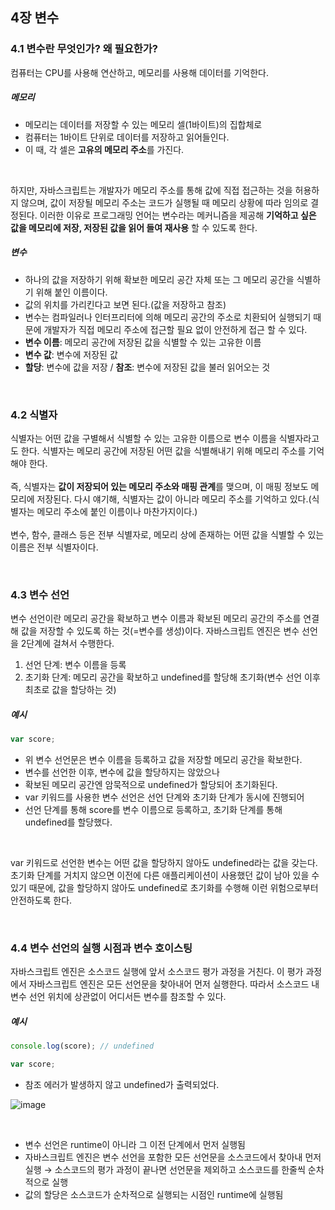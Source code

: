 ## 4장 변수

### 4.1 변수란 무엇인가? 왜 필요한가?

컴퓨터는 CPU를 사용해 연산하고, 메모리를 사용해 데이터를 기억한다.

##### 메모리
- 메모리는 데이터를 저장할 수 있는 메모리 셀(1바이트)의 집합체로
- 컴퓨터는 1바이트 단위로 데이터를 저장하고 읽어들인다.
- 이 때, 각 셀은 **고유의 메모리 주소**를 가진다.

<br>

하지만, 자바스크립트는 개발자가 메모리 주소를 통해 값에 직접 접근하는 것을 허용하지 않으며, 값이 저장될 메모리 주소는 코드가 실행될 때 메모리 상황에 따라 임의로 결정된다. 이러한 이유로 프로그래밍 언어는 변수라는 메커니즘을 제공해 **기억하고 싶은 값을 메모리에 저장, 저장된 값을 읽어 들여 재사용** 할 수 있도록 한다.


##### 변수
- 하나의 값을 저장하기 위해 확보한 메모리 공간 자체 또는 그 메모리 공간을 식별하기 위해 붙인 이름이다.
- 값의 위치를 가리킨다고 보면 된다.(값을 저장하고 참조)
- 변수는 컴파일러나 인터프리터에 의해 메모리 공간의 주소로 치환되어 실행되기 때문에 개발자가 직접 메모리 주소에 접근할 필요 없이 안전하게 접근 할 수 있다.
- **변수 이름**: 메모리 공간에 저장된 값을 식별할 수 있는 고유한 이름
- **변수 값**: 변수에 저장된 값
- **할당**: 변수에 값을 저장 / **참조**: 변수에 저장된 값을 불러 읽어오는 것

<br>

### 4.2 식별자

식별자는 어떤 값을 구별해서 식별할 수 있는 고유한 이름으로 변수 이름을 식별자라고도 한다. 식별자는 메모리 공간에 저장된 어떤 값을 식별해내기 위해 메모리 주소를 기억해야 한다.<br>
<br>
즉, 식별자는 **값이 저장되어 있는 메모리 주소와 매핑 관계**를 맺으며, 이 매핑 정보도 메모리에 저장된다. 다시 얘기해, 식별자는 값이 아니라 메모리 주소를 기억하고 있다.(식별자는 메모리 주소에 붙인 이름이나 마찬가지이다.)<br>
<br>
변수, 함수, 클래스 등은 전부 식별자로, 메모리 상에 존재하는 어떤 값을 식별할 수 있는 이름은 전부 식별자이다.

<br>

### 4.3 변수 선언

변수 선언이란 메모리 공간을 확보하고 변수 이름과 확보된 메모리 공간의 주소를 연결해 값을 저장할 수 있도록 하는 것(=변수를 생성)이다. 자바스크립트 엔진은 변수 선언을 2단계에 걸쳐서 수행한다.

1. 선언 단계: 변수 이름을 등록
2. 초기화 단계: 메모리 공간을 확보하고 undefined를 할당해 초기화(변수 선언 이후 최초로 값을 할당하는 것)

##### 예시

```javascript
var score;
```

- 위 변수 선언문은 변수 이름을 등록하고 값을 저장할 메모리 공간을 확보한다.
- 변수를 선언한 이후, 변수에 값을 할당하지는 않았으나
- 확보된 메모리 공간엔 암묵적으로 undefined가 할당되어 초기화된다.
- var 키워드를 사용한 변수 선언은 선언 단계와 초기화 단계가 동시에 진행되어
- 선언 단계를 통해 score를 변수 이름으로 등록하고, 초기화 단계를 통해 undefined를 할당했다.

<br>

var 키워드로 선언한 변수는 어떤 값을 할당하지 않아도 undefined라는 값을 갖는다. 초기화 단계를 거치지 않으면 이전에 다른 애플리케이션이 사용했던 값이 남아 있을 수 있기 때문에, 값을 할당하지 않아도 undefined로 초기화를 수행해 이런 위험으로부터 안전하도록 한다.

<br>

### 4.4 변수 선언의 실행 시점과 변수 호이스팅

자바스크립트 엔진은 소스코드 실행에 앞서 소스코드 평가 과정을 거친다. 이 평가 과정에서 자바스크립트 엔진은 모든 선언문을 찾아내어 먼저 실행한다. 따라서 소스코드 내 변수 선언 위치에 상관없이 어디서든 변수를 참조할 수 있다.


##### 예시

```javascript
console.log(score); // undefined

var score;
```
- 참조 에러가 발생하지 않고 undefined가 출력되었다.


![image](https://user-images.githubusercontent.com/77482972/174205174-bbbbd31c-869a-4c47-8986-ff1e548cc9b1.png)

<br>

- 변수 선언은 runtime이 아니라 그 이전 단계에서 먼저 실행됨
- 자바스크립트 엔진은 변수 선언을 포함한 모든 선언문을 소스코드에서 찾아내 먼저 실행 → 소스코드의 평가 과정이 끝나면 선언문을 제외하고 소스코드를 한줄씩 순차적으로 실행
- 값의 할당은 소스코드가 순차적으로 실행되는 시점인 runtime에 실행됨